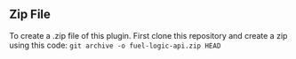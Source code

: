 ## Zip File

To create a .zip file of this plugin. First clone this repository and create a zip using this code:
`git archive -o fuel-logic-api.zip HEAD`
